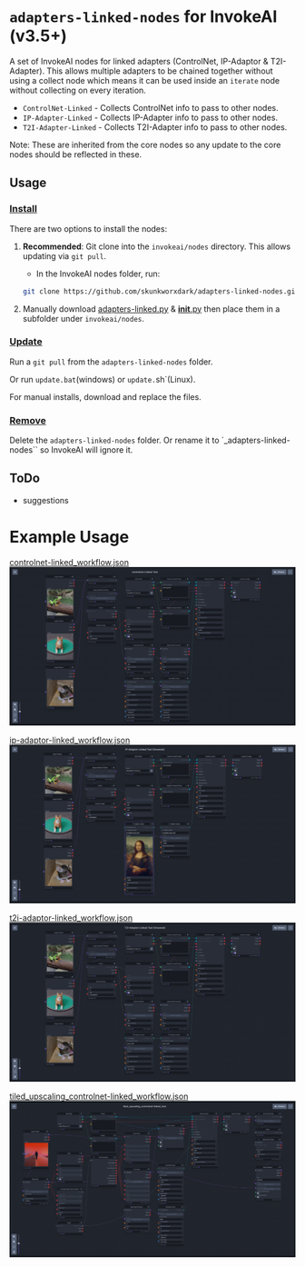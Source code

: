 # `adapters-linked-nodes` for InvokeAI (v3.5+)
A set of InvokeAI nodes for linked adapters (ControlNet, IP-Adaptor & T2I-Adapter). This allows multiple adapters to be chained together without using a collect node which means it can be used inside an `iterate` node without collecting on every iteration.

- `ControlNet-Linked` - Collects ControlNet info to pass to other nodes.
- `IP-Adapter-Linked` - Collects IP-Adapter info to pass to other nodes.
- `T2I-Adapter-Linked` - Collects T2I-Adapter info to pass to other nodes.

Note: These are inherited from the core nodes so any update to the core nodes should be reflected in these. 

## Usage
### <ins>Install</ins><BR>
There are two options to install the nodes:

1. **Recommended**: Git clone into the `invokeai/nodes` directory. This allows updating via `git pull`.

    - In the InvokeAI nodes folder, run:
    ```bash
    git clone https://github.com/skunkworxdark/adapters-linked-nodes.git
    ```

2. Manually download [adapters-linked.py](adapters-linked.py) & [__init__.py](__init__.py) then place them in a subfolder under `invokeai/nodes`. 

### <ins>Update</ins><BR>
Run a `git pull` from the `adapters-linked-nodes` folder.

Or run `update.bat`(windows) or `update.`sh`(Linux).

For manual installs, download and replace the files.

### <ins>Remove</ins><BR>
Delete the `adapters-linked-nodes` folder. Or rename it to `_adapters-linked-nodes`` so InvokeAI will ignore it.

## ToDo
- suggestions

# Example Usage

[controlnet-linked_workflow.json](workflows/controlnet-linked_workflow.json)
![Alt text](images/controlnet_linked-workflow.png)

[ip-adaptor-linked_workflow.json](workflows/ip-adaptor-linked_workflow.json)
![Alt text](images/ip-adapter_linked-workflow.png)

[t2i-adaptor-linked_workflow.json](workflows/t2i-adaptor-linked_workflow.json)
![Alt text](images/t2i-adapter_linked-workflow.png)

[tiled_upscaling_controlnet-linked_workflow.json](workflows/tiled_upscaling_controlnet-linked_workflow.json)
![Alt text](images/tiled_upscale_controlnet_linked-workflow.png)
